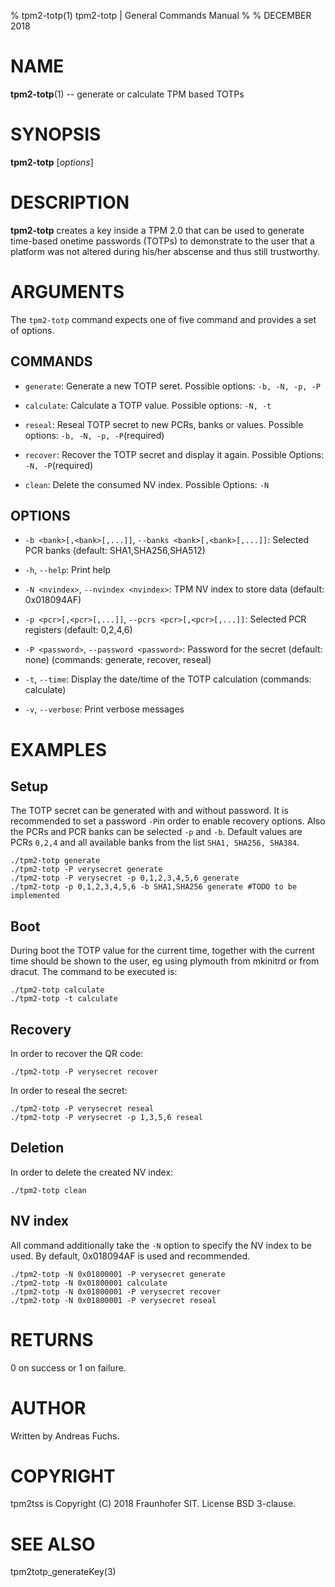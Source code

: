 % tpm2-totp(1) tpm2-totp | General Commands Manual
%
% DECEMBER 2018

# NAME
**tpm2-totp**(1) -- generate or calculate TPM based TOTPs

# SYNOPSIS

**tpm2-totp** [*options*] <command>

# DESCRIPTION

**tpm2-totp** creates a key inside a TPM 2.0 that can be used to generate
time-based onetime passwords (TOTPs) to demonstrate to the user that a platform
was not altered during his/her abscense and thus still trustworthy.

# ARGUMENTS

The `tpm2-totp` command expects one of five command and provides a set of
options.

## COMMANDS

  * `generate`:
    Generate a new TOTP seret.
    Possible options: `-b, -N, -p, -P`

  * `calculate`:
    Calculate a TOTP value.
    Possible options: `-N, -t`

  * `reseal`:
    Reseal TOTP secret to new PCRs, banks or values.
    Possible options: `-b, -N, -p, -P`(required)

  * `recover`:
    Recover the TOTP secret and display it again.
    Possible Options: `-N, -P`(required)

  * `clean`:
    Delete the consumed NV index.
    Possible Options: `-N`

## OPTIONS

  * `-b <bank>[,<bank>[,...]]`, `--banks <bank>[,<bank>[,...]]`:
    Selected PCR banks (default: SHA1,SHA256,SHA512)

  * `-h`, `--help`:
    Print help

  * `-N <nvindex>`, `--nvindex <nvindex>`:
    TPM NV index to store data (default: 0x018094AF)

  * `-p <pcr>[,<pcr>[,...]]`, `--pcrs <pcr>[,<pcr>[,...]]`:
    Selected PCR registers (default: 0,2,4,6)

  * `-P <password>`, `--password <password>`:
    Password for the secret (default: none) (commands: generate, recover, reseal)

  * `-t`, `--time`:
    Display the date/time of the TOTP calculation (commands: calculate)

  * `-v`, `--verbose`:
    Print verbose messages

# EXAMPLES

## Setup
The TOTP secret can be generated with and without password. It is recommended to
set a password `-P`in order to enable recovery options. Also the PCRs and PCR
banks can be selected `-p` and `-b`. Default values are PCRs `0,2,4` and all
available banks from the list `SHA1, SHA256, SHA384`.
```
./tpm2-totp generate
./tpm2-totp -P verysecret generate
./tpm2-totp -P verysecret -p 0,1,2,3,4,5,6 generate
./tpm2-totp -p 0,1,2,3,4,5,6 -b SHA1,SHA256 generate #TODO to be implemented
```

## Boot
During boot the TOTP value for the current time, together with the current time
should be shown to the user, eg using plymouth from mkinitrd or from dracut.
The command to be executed is:
```
./tpm2-totp calculate
./tpm2-totp -t calculate
```

## Recovery
In order to recover the QR code:
```
./tpm2-totp -P verysecret recover
```
In order to reseal the secret:
```
./tpm2-totp -P verysecret reseal
./tpm2-totp -P verysecret -p 1,3,5,6 reseal
```

## Deletion
In order to delete the created NV index:
```
./tpm2-totp clean
```

## NV index
All command additionally take the `-N` option to specify the NV index to be
used. By default, 0x018094AF is used and recommended.
```
./tpm2-totp -N 0x01800001 -P verysecret generate
./tpm2-totp -N 0x01800001 calculate
./tpm2-totp -N 0x01800001 -P verysecret recover
./tpm2-totp -N 0x01800001 -P verysecret reseal
```

# RETURNS

0 on success or 1 on failure.

# AUTHOR

Written by Andreas Fuchs.

# COPYRIGHT

tpm2tss is Copyright (C) 2018 Fraunhofer SIT. License BSD 3-clause.

# SEE ALSO

tpm2totp_generateKey(3)

